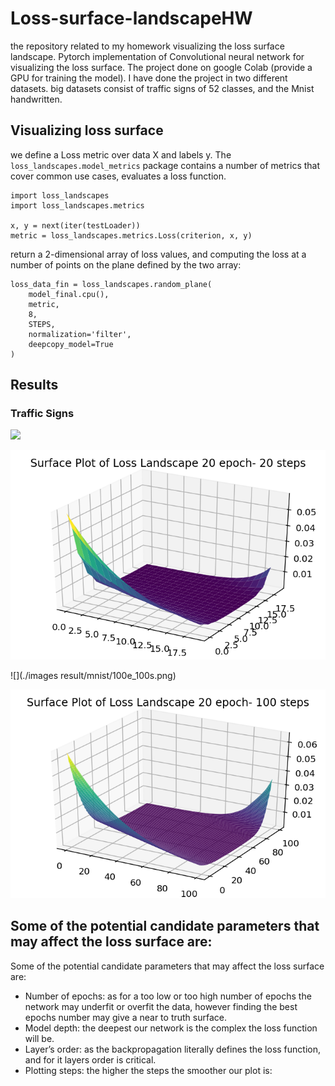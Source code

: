 # Loss-surface-landscapeHW

the repository related to my homework visualizing the loss surface landscape.
Pytorch implementation of Convolutional neural network for visualizing the loss surface. The project done on google Colab (provide a GPU for training the model).
I have done the project in two different datasets. big datasets consist of traffic signs of 52 classes, and the Mnist handwritten. 

## Visualizing loss surface

we define a Loss metric over data X and labels y. The `loss_landscapes.model_metrics` package contains a number of metrics that cover common use cases, evaluates a loss function.
```
import loss_landscapes
import loss_landscapes.metrics

x, y = next(iter(testLoader))
metric = loss_landscapes.metrics.Loss(criterion, x, y)
```  
return a 2-dimensional array of loss values, and computing the loss at a number of points on the plane defined by the two array:
```
loss_data_fin = loss_landscapes.random_plane(
    model_final.cpu(), 
    metric,
    8, 
    STEPS, 
    normalization='filter', 
    deepcopy_model=True
)
```
## Results 
### Traffic Signs


![](./images_result/mnist/10_20s.png)
  
  
![](./images_result/mnist/20e_20steps.png)
  
![](./images result/mnist/100e_100s.png)
  
 ![](./images_result/mnist/100s20_epoch.png)
## Some of the potential candidate parameters that may affect the loss surface are:
Some of the potential candidate parameters that may affect the loss surface are:
* Number of epochs: as for a too low or too high number of epochs the network may underfit or overfit the data, however finding the best epochs number may give a near to truth surface.
* Model depth: the deepest our network is the complex the loss function will be.
* Layer’s order: as the backpropagation literally defines the loss function, and for it layers order is critical.
* Plotting steps: the higher the steps the smoother our plot is:

